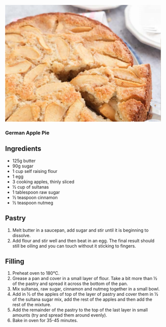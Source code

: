 ![image](/docs/assets/images/recipes/german_apple_pie.png)
### German Apple Pie

## Ingredients
* 125g butter
* 90g sugar
* 1 cup self raising flour
* 1 egg
* 3 cooking apples, thinly sliced
* ½ cup of sultanas
* 1 tablespoon raw sugar
* ½ teaspoon cinnamon
* ½ teaspoon nutmeg

## Pastry
1. Melt butter in a saucepan, add sugar and stir until it is beginning to dissolve.
2. Add flour and stir well and then beat in an egg. The final result should still be oiling and you can touch without it sticking to fingers.

## Filling
1. Preheat oven to 180°C.
2. Grease a pan and cover in a small layer of flour. Take a bit more than ½ of the pastry and spread it across the bottom of the pan.
3. Mix sultanas, raw sugar, cinnamon and nutmeg together in a small bowl.
4. Add in ½ of the apples of top of the layer of pastry and cover them in ½ of the sultana sugar mix, add the rest of the apples and then add the rest of the mixture.
5. Add the remainder of the pastry to the top of the last layer in small amounts (try and spread them around evenly).
6. Bake in oven for 35-45 minutes.